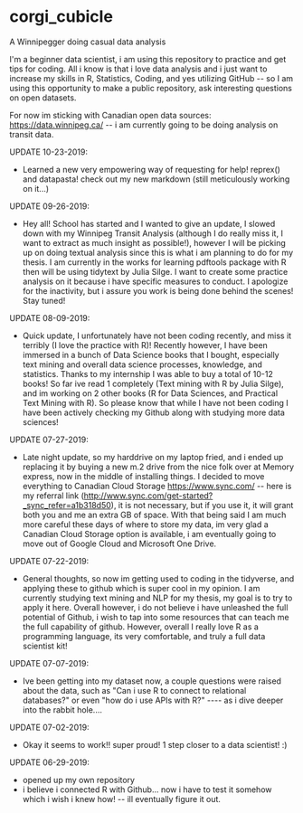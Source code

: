 # corgi_cubicle

A Winnipegger doing casual data analysis

I'm a beginner data scientist, i am using this repository to practice and get tips for coding.  All i know is that i love data analysis and i just want to increase my skills in R, Statistics, Coding, and yes utilizing GitHub -- so I am using this opportunity to make a public repository, ask interesting questions on open datasets.  

For now im sticking with Canadian open data sources:
  https://data.winnipeg.ca/  -- i am currently going to be doing analysis on transit data.

UPDATE 10-23-2019:
  - Learned a new very empowering way of requesting for help! reprex() and datapasta!  check out my new markdown (still meticulously working on it...)

UPDATE 09-26-2019:
  - Hey all! School has started and I wanted to give an update, I slowed down with my Winnipeg Transit Analysis (although I do really miss it, I want to extract as much insight as possible!), however I will be picking up on doing textual analysis since this is what i am planning to do for my thesis. I am currently in the works for learning pdftools package with R then will be using tidytext by Julia Silge. I want to create some practice analysis on it because i have specific measures to conduct. I apologize for the inactivity, but i assure you work is being done behind the scenes! Stay tuned!

UPDATE 08-09-2019: 
  - Quick update, I unfortunately have not been coding recently, and miss it terribly (I love the practice with R)! Recently however, I have been immersed in a bunch of Data Science books that I bought, especially text mining and overall data science processes, knowledge, and statistics. Thanks to my internship I was able to buy a total of 10-12 books! So far ive read 1 completely (Text mining with R by Julia Silge), and im working on 2 other books (R for Data Sciences, and Practical Text Mining with R). So please know that while I have not been coding I have been actively checking my Github along with studying more data sciences!

UPDATE 07-27-2019: 
  - Late night update, so my harddrive on my laptop fried, and i ended up replacing it by buying a new m.2 drive from the nice folk over at Memory express, now in the middle of installing things.  I decided to move everything to Canadian Cloud Storage https://www.sync.com/ -- here is my referral link (http://www.sync.com/get-started?_sync_refer=a1b318d50), it is not necessary, but if you use it, it will grant both you and me an extra GB of space. With that being said I am much more careful these days of where to store my data, im very glad a Canadian Cloud Storage option is available, i am eventually going to move out of Google Cloud and Microsoft One Drive.   

UPDATE 07-22-2019:
  - General thoughts, so now im getting used to coding in the tidyverse, and applying these to github which is super cool in my opinion. I am currently studying text mining and NLP for my thesis, my goal is to try to apply it here. Overall however, i do not believe i have unleashed the full potential of Github, i wish to tap into some resources that can teach me the full capability of github.  However, overall I really love R as a programming language, its very comfortable, and truly a full data scientist kit! 

UPDATE 07-07-2019:
  - Ive been getting into my dataset now, a couple questions were raised about the data, such as "Can i use R to connect to relational databases?" or even "how do i use APIs with R?" ---- as i dive deeper into the rabbit hole....

UPDATE 07-02-2019:
  - Okay it seems to work!! super proud! 1 step closer to a data scientist! :)


UPDATE 06-29-2019:
  - opened up my own repository
  - i believe i connected R with Github... now i have to test it somehow which i wish i knew how! -- ill eventually figure it out.



